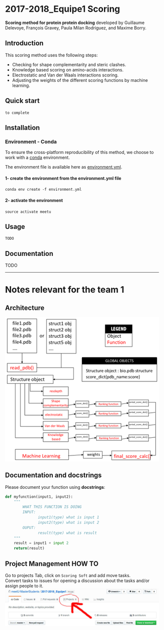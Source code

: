 # 2017-2018_Equipe1 Scoring

**Scoring method for protein protein docking** developed by Guillaume Delevoye, François Gravey, Paula Milan Rodriguez, and Maxime Borry.

## Introduction

This scoring method uses the following steps:

- Checking for shape complementarity and steric clashes.
- Knowledge based scoring on amino-acids interactions.
- Electrostatic and Van der Waals interactions scoring.
- Adjusting the weights of the different scoring functions by machine learning.

## Quick start

```pythonM
to complete
```

## Installation

### Environment - Conda

To ensure the cross-platform reproducibility of this method, we choose to work with a [conda](https://conda.io) environment.

The environment file is available here as [environment.yml](./environment.yml).

#### 1- create the environment from the environment.yml file

`conda env create -f environment.yml`

#### 2- activate the environment

`source activate meetu`

## Usage

```
TODO
```

## Documentation

TODO

----

# Notes relevant for the team 1

## Architecture

![](./images/architecture.png)

## Documentation and docstrings

Please document your function using **docstrings**:
```python
def myfunction(input1, input2):
    """
        WHAT THIS FUNCTION IS DOING
        INPUT:
               input1(type) what is input 1
               input2(type) what is input 2
        OUPUT:
               result(type) what is result
    """
    result = input1 + input 2
    return(result)
```

## Project Management HOW TO
Go to projects Tab, click on `Scoring Soft` and add move tasks.  
Convert tasks to issues for opening a discussion about the tasks and/or assign people to it.
![](./images/screenshot.jpg)
